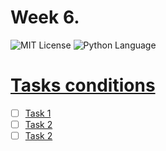 # Week 6.
<img src="https://img.shields.io/github/license/DimaPermyakov/IU5?color=brightgreen" alt="MIT License"> <img src="https://img.shields.io/badge/language-Python-blue.svg" alt="Python Language">

# [Tasks conditions](https://github.com/IU5-IT/Digital-academy/wiki/Week6)
- [ ] [Task 1]()
- [ ] [Task 2]()
- [ ] [Task 2]()